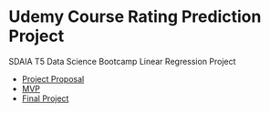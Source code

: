 # Udemy Course Rating Prediction Project

SDAIA T5 Data Science Bootcamp Linear Regression Project

* [Project Proposal](Project_Proposal.md)
* [MVP](MVP.md)
* [Final Project](Writeup.md)
